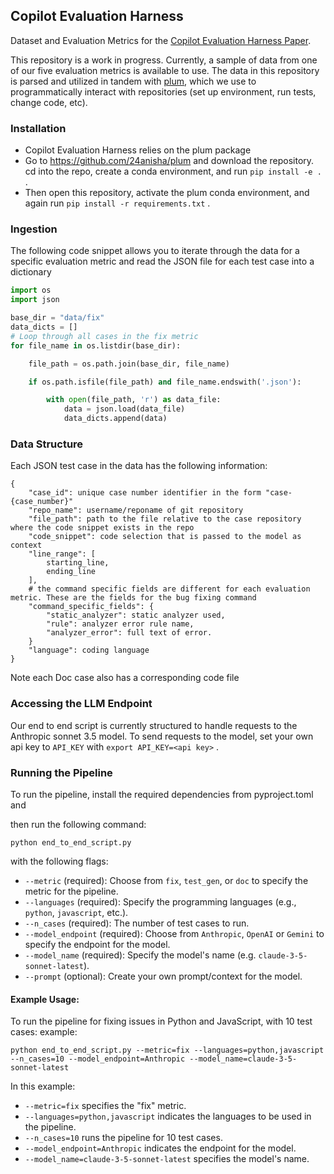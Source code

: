 ## Copilot Evaluation Harness
Dataset and Evaluation Metrics for the [Copilot Evaluation Harness Paper](https://arxiv.org/pdf/2402.14261).

This repository is a work in progress. Currently, a sample of data from one of our five evaluation metrics is available to use.
The data in this repository is parsed and utilized in tandem with [plum](https://github.com/24anisha/plum), which we use to programmatically interact with repositories (set up environment, run tests, change code, etc).

### Installation
- Copilot Evaluation Harness relies on the plum package
- Go to https://github.com/24anisha/plum and download the repository. cd into the repo, create a conda environment, and run 
`
pip install -e .
`
.
- Then open this repository, activate the plum conda environment, and again run 
`
pip install -r requirements.txt
`
.

### Ingestion
The following code snippet allows you to iterate through the data for a specific evaluation metric and read the JSON file for each test case into a dictionary
```python
import os
import json

base_dir = "data/fix"
data_dicts = []
# Loop through all cases in the fix metric
for file_name in os.listdir(base_dir):

    file_path = os.path.join(base_dir, file_name)

    if os.path.isfile(file_path) and file_name.endswith('.json'):

        with open(file_path, 'r') as data_file:
            data = json.load(data_file)
            data_dicts.append(data)

```

### Data Structure
Each JSON test case in the data has the following information:

```
{
    "case_id": unique case number identifier in the form "case-{case_number}"
    "repo_name": username/reponame of git repository
    "file_path": path to the file relative to the case repository where the code snippet exists in the repo
    "code_snippet": code selection that is passed to the model as context
    "line_range": [
        starting_line,
        ending_line
    ],
    # the command specific fields are different for each evaluation metric. These are the fields for the bug fixing command
    "command_specific_fields": {
        "static_analyzer": static analyzer used,
        "rule": analyzer error rule name,
        "analyzer_error": full text of error.
    }
    "language": coding language
}
```
Note each Doc case also has a corresponding code file

### Accessing the LLM Endpoint
Our end to end script is currently structured to handle requests to the Anthropic sonnet 3.5 model. To send requests to the model,
set your own api key to `API_KEY` with 
`
export API_KEY=<api key>
`
.
### Running the Pipeline

To run the pipeline, install the required dependencies from pyproject.toml and 



then run the following command:

```
python end_to_end_script.py
```
with the following flags:

- `--metric` (required): Choose from `fix`, `test_gen`, or `doc` to specify the metric for the pipeline.
- `--languages` (required): Specify the programming languages (e.g., `python`, `javascript`, etc.).
- `--n_cases` (required): The number of test cases to run.
- `--model_endpoint` (required): Choose from `Anthropic`, `OpenAI` or `Gemini` to specify the endpoint for the model.
- `--model_name` (required): Specify the model's name (e.g. `claude-3-5-sonnet-latest`).
- `--prompt` (optional): Create your own prompt/context for the model.

#### Example Usage:

To run the pipeline for fixing issues in Python and JavaScript, with 10 test cases:
example: 

```
python end_to_end_script.py --metric=fix --languages=python,javascript --n_cases=10 --model_endpoint=Anthropic --model_name=claude-3-5-sonnet-latest
```
In this example:
- `--metric=fix` specifies the "fix" metric.
- `--languages=python,javascript` indicates the languages to be used in the pipeline.
- `--n_cases=10` runs the pipeline for 10 test cases.
- `--model_endpoint=Anthropic` indicates the endpoint for the model.
- `--model_name=claude-3-5-sonnet-latest` specifies the model's name.

